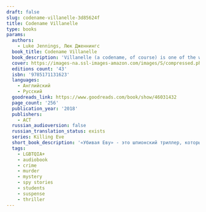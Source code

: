 ```yaml
---
draft: false
slug: codename-villanelle-3d85624f
title: Codename Villanelle
type: books
params:
  authors:
    - Luke Jennings, Люк Дженнингс
  book_title: Codename Villanelle
  book_description: 'Villanelle (a codename, of course) is one of the world''s most skilled assassins. A catlike psychopath whose love for the creature comforts of her luxurious lifestyle is second only to her love of the game, she specializes in murdering the world''s richest and most powerful. But when she murders an influential Russian politician, she draws a relentless foe to her tail. Eve Polastri (not a codename) is a former MI6 operative hired by the national security services for a singular task: to find and capture or kill the assassin responsible, and those who have aided her. Eve, whose quiet and otherwise unextraordinary life belies her quick wit and keen intellect, accepts the mission. The ensuing chase will lead them on a trail around the world, intersecting with corrupt governments and powerful criminal organizations, all leading towards a final confrontation from which neither will emerge unscathed. Codename Villanelle is a sleek, fast-paced international thriller from an exciting new voice in fiction.'
  cover: https://images-na.ssl-images-amazon.com/images/S/compressed.photo.goodreads.com/books/1559047602i/46031432.jpg
  editions count: '43'
  isbn: '9785171131623'
  languages:
    - Английский
    - Русский
  goodreads_link: https://www.goodreads.com/book/show/46031432
  page_count: '256'
  publication_year: '2018'
  publishers:
    - АСТ
  russian_audioversion: false
  russian_translation_status: exists
  series: Killing Eve
  short_book_description: '«Убивая Еву» - это шпионский триллер, который лег в основу одноименного сериала. Книга пронизана едкой иронией и повествует о двух женщинах - разведчице Еве Поластри и киллере Вилланель. Ева отличается от типичного спецагента отсутствием каких-либо суперспособностей: она обычная женщина, которая устает и испытывает страх. Это рядовая сотрудница, и лишь случайное стечение обстоятельств приводит её к руководству одним непростым делом…'
  tags:
    - LGBTQIA+
    - audiobook
    - crime
    - murder
    - mystery
    - spy stories
    - students
    - suspense
    - thriller
---
```


